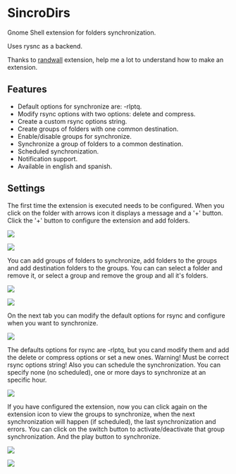 # SincroDirs
Gnome Shell extension for folders synchronization.

Uses rysnc as a backend.

Thanks to [randwall](https://github.com/rodakorn/randwall) extension, help me a lot to understand how to make an extension.

Features
--------
* Default options for synchronize are: -rlptq.
* Modify rsync options with two options: delete and compress.
* Create a custom rsync options string.
* Create groups of folders with one common destination.
* Enable/disable groups for synchronize.
* Synchronize a group of folders to a common destination.
* Scheduled synchronization.
* Notification support.
* Available in english and spanish.

Settings
--------
The first time the extension is executed needs to be configured. When you click on the folder with arrows icon it displays a message and a '+' button. Click the '+' button to configure the extension and add folders.

![](https://github.com/Khudsa/sincrodirs/blob/master/_screenshots/1.png)

![](https://github.com/Khudsa/sincrodirs/blob/master/_screenshots/2.png)

You can add groups of folders to synchronize, add folders to the groups and add destination folders to the groups. You can can select a folder and remove it, or select a group and remove the group and all it's folders.

![](https://github.com/Khudsa/sincrodirs/blob/master/_screenshots/3.png)

![](https://github.com/Khudsa/sincrodirs/blob/master/_screenshots/4.png)

On the next tab you can modify the default options for rsync and configure when you want to synchronize.

![](https://github.com/Khudsa/sincrodirs/blob/master/_screenshots/5.png)

The defaults options for rsync are -rlptq, but you cand modify them and add the delete or compress options or set a new ones. Warning! Must be correct rsync options string! Also you can schedule the synchronization. You can specify none (no scheduled), one or more days to synchronize at an specific hour.

![](https://github.com/Khudsa/sincrodirs/blob/master/_screenshots/6.png)

If you have configured the extension, now you can click again on the extension icon to view the groups to synchronize, when the next synchronization will happen (if scheduled), the last synchronization and errors. You can click on the switch button to activate/deactivate that group synchronization. And the play button to synchronize.

![](https://github.com/Khudsa/sincrodirs/blob/master/_screenshots/7.png)

![](https://github.com/Khudsa/sincrodirs/blob/master/_screenshots/8.png)
